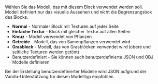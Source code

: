Wählen Sie das Modell, das mit diesem Block verwendet werden soll. Modell definiert nur das visuelle Aussehen und nicht die Begrenzungsbox des Blocks.

* **Normal** - Normaler Block mit Texturen auf jeder Seite
* **Einfache Textur** - Block mit gleicher Textur auf allen Seiten
* **Kreuz** - Modell verwendet von Pflanzen
* **Getreide** - Modell, das von Samenpflanzen verwendet wird
* **Grasblock** - Modell, das von Grasblöcken verwendet wird (obere und seitliche Texturen werden getönt)
* Benutzerdefiniert - Sie können auch benutzerdefinierte JSON und OBJ Modelle definieren

Bei der Erstellung benutzerdefinierter Modelle wird JSON aufgrund der Vanilla-Unterstützung für diesen Modelltyp empfohlen.